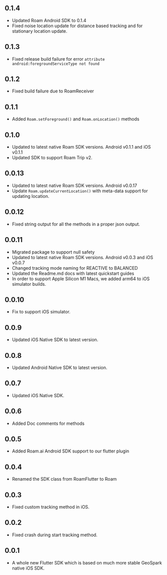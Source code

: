 ## 0.1.4
* Updated Roam Android SDK to 0.1.4
* Fixed noise location update for distance based tracking and for stationary location update.

## 0.1.3
* Fixed release build failure for error `attribute android:foregroundServiceType not found`

## 0.1.2
* Fixed build failure due to RoamReceiver

## 0.1.1
* Added `Roam.setForeground()` and `Roam.onLocation()` methods

## 0.1.0
* Updated to latest native Roam SDK versions. Android v0.1.1 and iOS v0.1.1
* Updated SDK to support Roam Trip v2.


## 0.0.13
* Updated to latest native Roam SDK versions. Android v0.0.17
* Update `Roam.updateCurrentLocation()` with meta-data support for updating location.

## 0.0.12
* Fixed string output for all the methods in a proper json output.

## 0.0.11

* Migrated package to support null safety
* Updated to latest native Roam SDK versions. Android v0.0.3 and iOS v0.0.7
* Changed tracking mode naming for REACTIVE to BALANCED
* Updated the Readme.md docs with latest quickstart guides
* In order to support Apple Silicon M1 Macs, we added arm64 to iOS simulator builds.
## 0.0.10

* Fix to support iOS simulator.
## 0.0.9

* Updated iOS Native SDK to latest version.
## 0.0.8

* Updated Android Native SDK to latest version.
## 0.0.7

* Updated iOS Native SDK.
## 0.0.6

* Added Doc comments for methods
## 0.0.5

* Added Roam.ai Android SDK support to our flutter plugin
## 0.0.4

* Renamed the SDK class from RoamFlutter to Roam
## 0.0.3

* Fixed custom tracking method in iOS.
## 0.0.2

* Fixed crash during start tracking method.
## 0.0.1

* A whole new Flutter SDK which is based on much more stable GeoSpark native iOS SDK.
